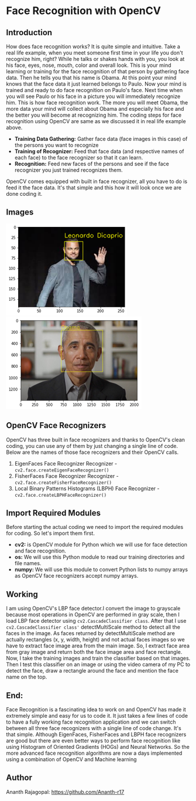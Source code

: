 # Face Recognition with OpenCV
## Introduction
How does face recognition works? It is quite simple and intuitive. Take a real life example, when you meet someone first time in your life you don't recognize him, right? While he talks or shakes hands with you, you look at his face, eyes, nose, mouth, color and overall look. This is your mind learning or training for the face recognition of that person by gathering face data. Then he tells you that his name is Obama. At this point your mind knows that the face data it just learned belongs to Paulo. Now your mind is trained and ready to do face recognition on Paulo's face. Next time when you will see Paulo or his face in a picture you will immediately recognize him. This is how face recognition work. The more you will meet Obama, the more data your mind will collect about Obama and especially his face and the better you will become at recognizing him.
The coding steps for face recognition using OpenCV are same as we discussed it in real life example above.
- <b>Training Data Gathering:</b> Gather face data (face images in this case) of the persons you want to recognize
- <b>Training of Recognizer:</b> Feed that face data (and respective names of each face) to the face recognizer so that it can learn.
- <b>Recognition:</b> Feed new faces of the persons and see if the face recognizer you just trained recognizes them.

OpenCV comes equipped with built in face recognizer, all you have to do is feed it the face data. It's that simple and this how it will look once we are done coding it.

## Images
<img src = https://github.com/Ananth-r17/Face-Recognition/blob/master/download.png> <img src = https://github.com/Ananth-r17/Face-Recognition/blob/master/download%20(1).png>

## OpenCV Face Recognizers

OpenCV has three built in face recognizers and thanks to OpenCV's clean coding, you can use any of them by just changing a single line of code. Below are the names of those face recognizers and their OpenCV calls.

1. EigenFaces Face Recognizer Recognizer - `cv2.face.createEigenFaceRecognizer()`
2. FisherFaces Face Recognizer Recognizer - `cv2.face.createFisherFaceRecognizer()`
3. Local Binary Patterns Histograms (LBPH) Face Recognizer - `cv2.face.createLBPHFaceRecognizer()`

## Import Required Modules
Before starting the actual coding we need to import the required modules for coding. So let's import them first.

- <b>cv2:</b> is OpenCV module for Python which we will use for face detection and face recognition.
- <b>os:</b> We will use this Python module to read our training directories and file names.
- <b>numpy: </b>We will use this module to convert Python lists to numpy arrays as OpenCV face recognizers accept numpy arrays.

## Working
I am using OpenCV's LBP face detector.I convert the image to grayscale because most operations in OpenCV are performed in gray scale, then I load LBP face detector using  `cv2.CascadeClassifier class`. After that I use `cv2.CascadeClassifier class'` detectMultiScale method to detect all the faces in the image. As faces returned by detectMultiScale method are actually rectangles (x, y, width, height) and not actual faces images so we have to extract face image area from the main image. So, I extract face area from gray image and return both the face image area and face rectangle. Now, I take the training images and train the classifier based on that images. Then I test this classifier on an image or using the video camera of my PC to detect the face, draw a rectangle around the face and mention the face name on the top.

## End:
Face Recognition is a fascinating idea to work on and OpenCV has made it extremely simple and easy for us to code it. It just takes a few lines of code to have a fully working face recognition application and we can switch between all three face recognizers with a single line of code change. It's that simple.
Although EigenFaces, FisherFaces and LBPH face recognizers are good but there are even better ways to perform face recognition like using Histogram of Oriented Gradients (HOGs) and Neural Networks. So the more advanced face recognition algorithms are now a days implemented using a combination of OpenCV and Machine learning

## Author
Ananth Rajagopal:
<a href>https://github.com/Ananth-r17</a>
